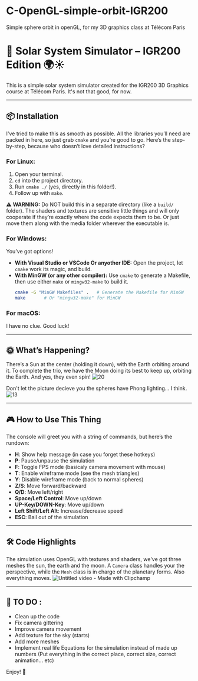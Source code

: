 # C-OpenGL-simple-orbit-IGR200
Simple sphere orbit in openGL, for my 3D graphics class at Télécom Paris


# 🌌 Solar System Simulator – IGR200 Edition 🌍☀️

This is a simple solar system simulator created for the IGR200 3D Graphics course at Télécom Paris. It's not that good, for now.

---

## 📦 Installation

I've tried to make this as smooth as possible. All the libraries you’ll need are packed in here, so just grab `cmake` and you’re good to go. Here’s the step-by-step, because who doesn’t love detailed instructions?

### For Linux:
1. Open your terminal.
2. `cd` into the project directory.
3. Run `cmake ./` (yes, directly in this folder!).
4. Follow up with `make`.

⚠️ **WARNING:** Do NOT build this in a separate directory (like a `build/` folder). The shaders and textures are sensitive little things and will only cooperate if they’re exactly where the code expects them to be. Or just move them along with the media folder wherever the executable is.

### For Windows:
You’ve got options!
- **With Visual Studio or VSCode Or anyother IDE:** Open the project, let `cmake` work its magic, and build.
- **With MinGW (or any other compiler):** Use `cmake` to generate a Makefile, then use either `make` or `mingw32-make` to build it.
    ```bash
    cmake -G "MinGW Makefiles" .   # Generate the Makefile for MinGW
    make       # Or "mingw32-make" for MinGW
    ```
    
### For macOS:
I have no clue. Good luck!

---

## 🌞 What’s Happening?

There’s a Sun at the center (holding it down), with the Earth orbiting around it. To complete the trio, we have the Moon doing its best to keep up, orbiting the Earth. And yes, they even spin!
![20](https://github.com/user-attachments/assets/2578a8fa-49c9-430a-bcfa-2a6b8079c943)

Don't let the picture decieve you the spheres have Phong lighting... I think.
![13](https://github.com/user-attachments/assets/21b876ad-87f0-4052-9671-8fb8fe396446)

---

## 🎮 How to Use This Thing

The console will greet you with a string of commands, but here’s the rundown:

- **H**: Show help message (in case you forget these hotkeys)
- **P**: Pause/unpause the simulation
- **F**: Toggle FPS mode (basicaly camera movement with mouse)
- **T**: Enable wireframe mode (see the mesh triangles)
- **Y**: Disable wireframe mode (back to normal spheres)
- **Z/S**: Move forward/backward
- **Q/D**: Move left/right
- **Space/Left Control**: Move up/down
- **UP-Key/DOWN-Key**: Move up/down
- **Left Shift/Left Alt**: Increase/decrease speed
- **ESC**: Bail out of the simulation

---

## 🛠 Code Highlights

The simulation uses OpenGL with textures and shaders, we've got three meshes the sun, the earth and the moon. A `Camera` class handles your the perspective, while the `Mesh` class is in charge of the planetary forms.
Also everything moves.
![Untitled video - Made with Clipchamp](https://github.com/user-attachments/assets/b517b928-ec2d-40b3-a73c-48bd10dbd54e)

---

## 📝 TO DO :

- Clean up the code
- Fix camera gittering
- Improve camera movement
- Add texture for the sky (starts)
- Add more meshes
- Implement real life Equations for the simulation instead of made up numbers (Put everything in the correct place, correct size, correct animation... etc)

Enjoy! 🚀
